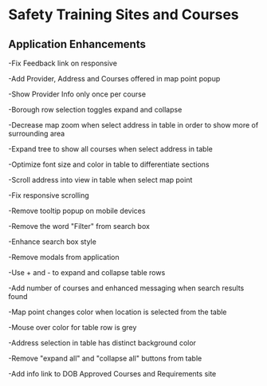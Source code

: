 # Safety Training Sites and Courses

## Application Enhancements

-Fix Feedback link on responsive

-Add Provider, Address and Courses offered in map point popup

-Show Provider Info only once per course

-Borough row selection toggles expand and collapse

-Decrease map zoom when select address in table in order to show more of surrounding area

-Expand tree to show all courses when select address in table

-Optimize font size and color in table to differentiate sections

-Scroll address into view in table when select map point

-Fix responsive scrolling

-Remove tooltip popup on mobile devices

-Remove the word "Filter" from search box

-Enhance search box style

-Remove modals from application

-Use + and - to expand and collapse table rows

-Add number of courses and enhanced messaging when search results found

-Map point changes color when location is selected from the table

-Mouse over color for table row is grey

-Address selection in table has distinct background color

-Remove "expand all" and "collapse all" buttons from table

-Add info link to DOB Approved Courses and Requirements site



